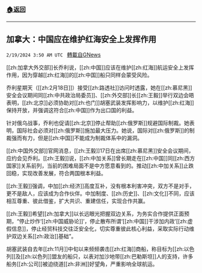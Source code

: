 ###  [:house:返回](README.md)
---


## 加拿大：中国应在维护红海安全上发挥作用
`2/19/2024 3:50 AM UTC ` [轉載自GNews](https://gnews.org/articles/2321638)

[[zh:加拿大外交部]]长乔利说，[[zh:中国]]应该在维护[[zh:红海]]航运安全上发挥作用，因为穿越[[zh:红海]]的[[zh:中国]]船只同样会蒙受风险。

乔利星期天（[[zh:2月18日]]）接受[[zh:路透社]]访问时透露，她在[[zh:慕尼黑]]安全会议期间同[[zh:中共政治局委员]]、[[zh:外交部]]长[[zh:王毅]]举行双边会晤表明，[[zh:北京]]必须协助对[[zh:也门]]胡塞武装发挥影响力，以维护[[zh:红海]]保持开放，并强调这符合[[zh:中国]]作为出口国的利益。

针对俄乌战事，乔利也促请[[zh:北京]]停止帮助[[zh:俄罗斯]]规避国际制裁。她表明，国际社会必须对[[zh:俄罗斯]]施加最大压力。她说，国际对[[zh:俄罗斯]]的制裁强而有力，但是[[zh:中国]]不能成为制裁体系中的漏洞。

[[zh:中国外交部]]官网消息，[[zh:王毅]]17日在出席[[zh:慕尼黑]]安全会议期间，应约会见乔利。[[zh:王毅]]说，[[zh:中加关系]]曾长期走在[[zh:中国]]同[[zh:西方国家]]关系前列，当前的困难局面不是中方愿意看到的。推动[[zh:中加关系]]止跌回稳，实现改善发展，符合两国根本利益。

[[zh:王毅]]强调，中加[[zh:经济]]高度互补，没有根本利害冲突，双方不是对手，更不是敌人，应该成为合作伙伴。中加制度、[[zh:历史]]、[[zh:文化]]不同，应该相互尊重、彼此借鉴，扩大共识、重建信任，实现合作共赢。

[[zh:王毅]]希望[[zh:加拿大]]以长远眼光把握双边关系，为务实合作提供正面预期，“停止炒作‘[[zh:中国威胁论]]’，停止散布所谓‘[[zh:中国]]干涉加内政’[[zh:虚假信息]]，停止经贸科技交往泛安全化，切实尊重彼此核心利益，采取实际行动维护双边关系[[zh:政治]]基础”。

胡塞武装自去年[[zh:11月]]中旬以来频频袭击[[zh:红海]]商船，称目标为[[zh:以色列]]及[[zh:以色列]]盟友的船只，以表对加沙地带[[zh:巴勒斯坦]]人的支持，许多船务[[zh:公司]]被迫绕道[[zh:非洲]]好望角，严重影响全球航运。
